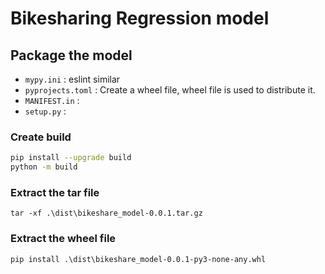 # Bikesharing Regression model

## Package the model

- `mypy.ini` : eslint similar
- `pyprojects.toml` : Create a wheel file, wheel file is used to distribute it.
- `MANIFEST.in` : 
- `setup.py` : 

### Create build
```bash
pip install --upgrade build
python -m build
```

### Extract the tar file
```
tar -xf .\dist\bikeshare_model-0.0.1.tar.gz
```


### Extract the wheel file
```
pip install .\dist\bikeshare_model-0.0.1-py3-none-any.whl
```